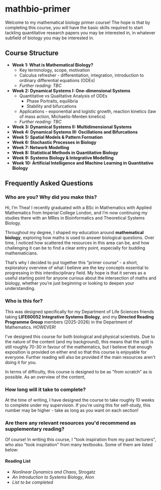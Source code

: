 # mathbio-primer
Welcome to my mathematical biology primer course! The hope is that by completing this course, you will have the basic skills required to start tackling quantitative research papers you may be interested in, in whatever subfield of biology you may be interested in.

## Course Structure
- **Week 1: What is Mathematical Biology?**
  -  Key terminology, scope, motivation
  -  Calculus refresher - differentiation, integration, introduction to ordinary differential equations (ODEs)
  -  *Further reading: TBC*
- **Week 2: Dynamical Systems I: One-dimensional Systems**
  -  Quantitative vs Qualitative Analysis of ODEs
      - Phase Portraits, equilibria
      - Stability and bifurcations
  -  Applications - exponential and logistic growth, reaction kinetics (law of mass action, Michaelis-Menten kinetics)
  -  *Further reading: TBC* 
- **Week 3: Dynamical Systems II: Multidimensional Systems**
- **Week 4: Dynamical Systems III: Oscillations and Bifurcations**
- **Week 5: Spatial Models & Pattern Formation**
- **Week 6: Stochastic Processes in Biology**
- **Week 7: Network Modelling**
- **Week 8: Statistical Methods in Quantitative Biology**
- **Week 9: Systems Biology & Integrative Modelling**
- **Week 10: Artificial Intelligence and Machine Learning in Quantitative Biology**

## Frequently Asked Questions
### Who are you? Why did you make this?
Hi, I’m Thea! I recently graduated with a BSc in Mathematics with Applied Mathematics from Imperial College London, and I’m now continuing my studies there with an MRes in Bioinformatics and Theoretical Systems Biology.

Throughout my degree, I shaped my education around **mathematical biology**, exploring how maths is used to answer biological questions. Over time, I noticed how scattered the resources in this area can be, and how challenging it can be to find a clear entry point, especially for budding mathematicians.

That’s why I decided to put together this “primer course” - a short, exploratory overview of what I believe are the key concepts essential to progressing in this interdisciplinary field. My hope is that it serves as a useful starting point for anyone curious about the intersection of maths and biology, whether you’re just beginning or looking to deepen your understanding.

### Who is this for?
This was designed specifically for my Department of Life Sciences friends taking **LIFE60052 Integrative Systems Biology**, and my **Directed Reading Programme Group** members (2025-2026) in the Department of Mathematics. HOWEVER!

I've designed this course for both biological and physical scientists. Due to the nature of the content (and my background), this means that the split is still roughly 70-30 in favour of the mathematics, but I believe that enough exposition is provided on either end so that this course is enjoyable for everyone. Further reading will also be provided if the main resources aren't doing it for you.

In terms of difficulty, this course is designed to be as "from scratch" as is possible. As an overview of the content, 

### How long will it take to complete?
At the time of writing, I have designed the course to take roughly 10 weeks to complete under my supervision. If you're using this for self-study, this number may be higher - take as long as you want on each section!

### Are there any relevant resources you'd recommend as supplementary reading?
Of course! In writing this course, I "took inspiration from my past lecturers", who also "took inspiration" from many textbooks. Some of them are listed below:
#### Reading List
- *Nonlinear Dynamics and Chaos*, Strogatz
- *An Introduction to Systems Biology*, Alon
- *List to be completed*
